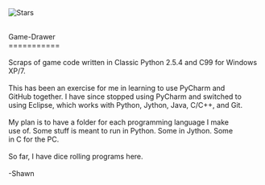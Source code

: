 <a style="text-decoration:none" href="https://github.com/ShawnDriscoll/Game-Drawer/stargazers">
    <img src="https://img.shields.io/github/stars/ShawnDriscoll/Game-Drawer.svg" alt="Stars" />
</a>
<br><br>

Game-Drawer<br>
===========<br><br>
Scraps of game code written in Classic Python 2.5.4 and C99 for Windows XP/7.<br><br>
This has been an exercise for me in learning to use PyCharm and<br>
GitHub together.  I have since stopped using PyCharm and switched to<br>
using Eclipse, which works with Python, Jython, Java, C/C++, and Git.<br><br>
My plan is to have a folder for each programming language I make<br>
use of.  Some stuff is meant to run in Python.  Some in Jython.  Some<br>
in C for the PC.<br><br>
So far, I have dice rolling programs here.<br><br>
-Shawn<br>
